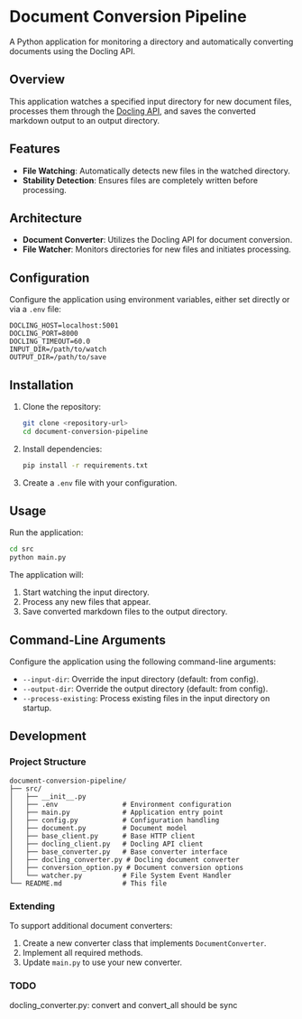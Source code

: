 # Document Conversion Pipeline

A Python application for monitoring a directory and automatically converting documents using the Docling API.

## Overview

This application watches a specified input directory for new document files, processes them through the [Docling API](https://github.com/docling-project/docling-serve), and saves the converted markdown output to an output directory.

## Features

- **File Watching**: Automatically detects new files in the watched directory.
- **Stability Detection**: Ensures files are completely written before processing.

## Architecture

- **Document Converter**: Utilizes the Docling API for document conversion.
- **File Watcher**: Monitors directories for new files and initiates processing.

## Configuration

Configure the application using environment variables, either set directly or via a `.env` file:

```plaintext
DOCLING_HOST=localhost:5001 
DOCLING_PORT=8000
DOCLING_TIMEOUT=60.0
INPUT_DIR=/path/to/watch
OUTPUT_DIR=/path/to/save
```

## Installation

1. Clone the repository:
   ```bash
   git clone <repository-url>
   cd document-conversion-pipeline
   ```

2. Install dependencies:
   ```bash
   pip install -r requirements.txt
   ```

3. Create a `.env` file with your configuration.

## Usage

Run the application:

```bash
cd src
python main.py
```

The application will:
1. Start watching the input directory.
2. Process any new files that appear.
3. Save converted markdown files to the output directory.

## Command-Line Arguments

Configure the application using the following command-line arguments:

- `--input-dir`: Override the input directory (default: from config).
- `--output-dir`: Override the output directory (default: from config).
- `--process-existing`: Process existing files in the input directory on startup.

## Development

### Project Structure

```plaintext
document-conversion-pipeline/
├── src/
│   ├── __init__.py
│   ├── .env                # Environment configuration
│   ├── main.py             # Application entry point
│   ├── config.py           # Configuration handling
│   ├── document.py         # Document model
│   ├── base_client.py      # Base HTTP client
│   ├── docling_client.py   # Docling API client
│   ├── base_converter.py   # Base converter interface
│   ├── docling_converter.py # Docling document converter
│   ├── conversion_option.py # Document conversion options
│   └── watcher.py          # File System Event Handler
└── README.md               # This file
```

### Extending

To support additional document converters:

1. Create a new converter class that implements `DocumentConverter`.
2. Implement all required methods.
3. Update `main.py` to use your new converter.

### TODO
docling_converter.py: convert and convert_all should be sync 
